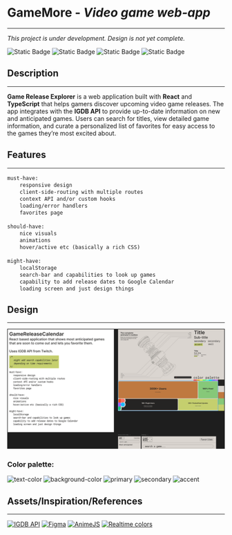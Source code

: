 # GameMore - _Video game web-app_

---

_This project is under development. Design is not yet complete._

![Static Badge](https://img.shields.io/badge/React-252423?logo=react)
![Static Badge](https://img.shields.io/badge/TypeScript-252423?logo=typescript)
![Static Badge](https://img.shields.io/badge/Prettier-252423?logo=prettier)
![Static Badge](https://img.shields.io/badge/React%2FRouter%2FDom-252423?logo=reactrouter)

## Description

---

**Game Release Explorer** is a web application built with **React** and **TypeScript** that helps gamers discover
upcoming video game releases. The app integrates with the **IGDB API** to provide up-to-date information on new and
anticipated games. Users can search for titles, view detailed game information, and curate a personalized
list of favorites for easy access to the games they’re most excited about.

## Features

---

```
must-have:
    responsive design
    client-side-routing with multiple routes
    context API and/or custom hooks
    loading/error handlers
    favorites page

should-have:
    nice visuals
    animations
    hover/active etc (basically a rich CSS)

might-have:
    localStorage
    search-bar and capabilities to look up games
    capability to add release dates to Google Calendar
    loading screen and just design things
```

## Design

---

![Figma snippet](assets/Figma.png)

### Color palette:

![text-color](https://placehold.co/40x40/252423/252423.png)
![background-color](https://placehold.co/40x40/DAD5D0/DAD5D0.png)
![primary](https://placehold.co/40x40/BF7940/BF7940.png)
![secondary](https://placehold.co/40x40/86C879/86C879.png)
![accent](https://placehold.co/40x40/C5CF6E/C5CF6E.png)

## Assets/Inspiration/References

---

[![IGDB API](https://img.shields.io/badge/IGDB-252423?logo=igdb)](https://api-docs.igdb.com/)
[![Figma](https://img.shields.io/badge/Figma-252423?logo=figma)](https://www.figma.com/)
[![AnimeJS](https://img.shields.io/badge/AnimeJS-252423)](https://animejs.com/)
[![Realtime colors](https://img.shields.io/badge/Realtime_Colors-252423)](https://www.realtimecolors.com/)
